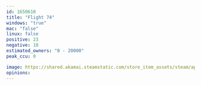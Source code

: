 ```yaml
---
id: 1650610
title: "Flight 74"
windows: "true"
mac: "false"
linux: false
positive: 23
negative: 10
estimated_owners: "0 - 20000"
peak_ccu: 0

image: https://shared.akamai.steamstatic.com/store_item_assets/steam/apps/1650610/header.jpg?t=1719524522
opinions:
---
```

